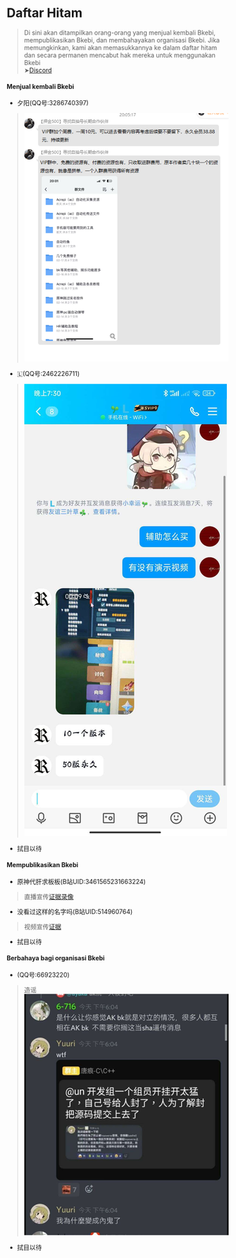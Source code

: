 # Daftar Hitam

> Di sini akan ditampilkan orang-orang yang menjual kembali Bkebi, mempublikasikan Bkebi, dan membahayakan organisasi Bkebi. Jika memungkinkan, kami akan memasukkannya ke dalam daftar hitam dan secara permanen mencabut hak mereka untuk menggunakan Bkebi     
  ➤[Discord](https://discord.com/channels/1026295403282436097/1078193492146274395)

#### Menjual kembali Bkebi
- 夕阳(QQ号:3286740397)  
> ![1](_images/BlackList/3286740397.png ':size=10%')

- 🇱(QQ号:2462226711)
> ![1](_images/BlackList/2462226711.png ':size=10%')
- 拭目以待

#### Mempublikasikan Bkebi

- 原神代肝求板板(B站UID:3461565231663224)
> 直播宣传[证据录像](https://b23.tv/P2WNNWe)
- 没看过这样的名字吗(B站UID:514960764)
> 视频宣传[证据](https://www.bilibili.com/video/BV15y4y1f7Fb)
- 拭目以待

#### Berbahaya bagi organisasi Bkebi
- (QQ号:66923220)
> 造谣![1](_images/BlackList/EK9FK2N2NIJ6965FW4.jpg ':size=10%')
- 拭目以待